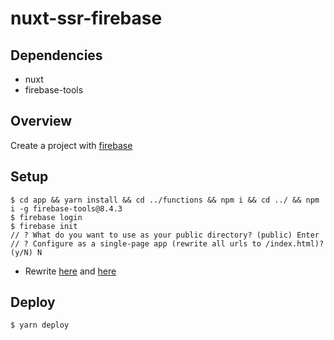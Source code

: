 # nuxt-ssr-firebase

## Dependencies

- nuxt
- firebase-tools

## Overview

Create a project with [firebase](https://console.firebase.google.com/)

## Setup

``` shell
$ cd app && yarn install && cd ../functions && npm i && cd ../ && npm i -g firebase-tools@8.4.3
$ firebase login
$ firebase init
// ? What do you want to use as your public directory? (public) Enter
// ? Configure as a single-page app (rewrite all urls to /index.html)? (y/N) N
```

- Rewrite [here](https://github.com/uuki/nuxt-ssr-firebase/blob/master/firebase.json#:~:text=%3Cfunction%20name%3E) and [here](https://github.com/uuki/nuxt-ssr-firebase/blob/master/functions/index.js#:~:text=.functionName)

## Deploy

``` shell
$ yarn deploy
```